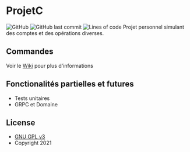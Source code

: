 # ProjetC
![GitHub](https://img.shields.io/github/license/Dalto1/ProjetC)
![GitHub last commit](https://img.shields.io/github/last-commit/Dalto1/ProjetC)
![Lines of code](https://img.shields.io/tokei/lines/github/Dalto1/ProjetC)
Projet personnel simulant des comptes et des opérations diverses.

## Commandes
Voir le [Wiki](../../wiki/Accueil) pour plus d'informations

## Fonctionalités partielles et futures
* Tests unitaires
* GRPC et Domaine

## License

* [GNU GPL v3](http://www.gnu.org/licenses/gpl.html)
* Copyright 2021
